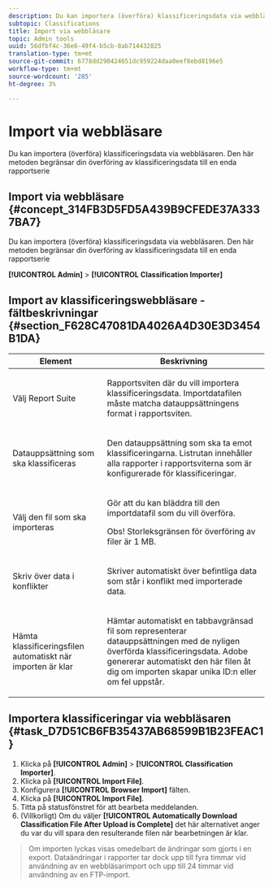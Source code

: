 ```yaml
---
description: Du kan importera (överföra) klassificeringsdata via webbläsaren. Den här metoden begränsar din överföring av klassificeringsdata till en enda rapportserie
subtopic: Classifications
title: Import via webbläsare
topic: Admin tools
uuid: 56dfbf4c-36e6-49f4-b5cb-8ab714432825
translation-type: tm+mt
source-git-commit: 6778dd290424651dc959224daa0eef8ebd8196e5
workflow-type: tm+mt
source-wordcount: '285'
ht-degree: 3%

---
```



# Import via webbläsare

Du kan importera (överföra) klassificeringsdata via webbläsaren. Den här metoden begränsar din överföring av klassificeringsdata till en enda rapportserie

## Import via webbläsare {#concept_314FB3D5FD5A439B9CFEDE37A3337BA7}

Du kan importera (överföra) klassificeringsdata via webbläsaren. Den här metoden begränsar din överföring av klassificeringsdata till en enda rapportserie

**[!UICONTROL Admin]** > **[!UICONTROL Classification Importer]**

## Import av klassificeringswebbläsare - fältbeskrivningar {#section_F628C47081DA4026A4D30E3D3454B1DA}

<table id="table_7FC7E510E7E74C2D9E8F316C5C6B66DB"> 
 <thead> 
  <tr> 
   <th colname="col1" class="entry"> Element </th> 
   <th colname="col2" class="entry"> Beskrivning </th> 
  </tr> 
 </thead>
 <tbody> 
  <tr> 
   <td colname="col1"> Välj Report Suite </td> 
   <td colname="col2"> <p>Rapportsviten där du vill importera klassificeringsdata. Importdatafilen måste matcha datauppsättningens format i rapportsviten. </p> </td> 
  </tr> 
  <tr> 
   <td colname="col1"> Datauppsättning som ska klassificeras </td> 
   <td colname="col2"> <p>Den datauppsättning som ska ta emot klassificeringarna. Listrutan innehåller alla rapporter i rapportsviterna som är konfigurerade för klassificeringar. </p> </td> 
  </tr> 
  <tr> 
   <td colname="col1"> Välj den fil som ska importeras </td> 
   <td colname="col2"> <p>Gör att du kan bläddra till den importdatafil som du vill överföra. </p> <p>Obs!  Storleksgränsen för överföring av filer är 1 MB. </p> </td> 
  </tr> 
  <tr> 
   <td colname="col1"> Skriv över data i konflikter </td> 
   <td colname="col2"> <p>Skriver automatiskt över befintliga data som står i konflikt med importerade data. </p> </td> 
  </tr> 
  <tr> 
   <td colname="col1"> Hämta klassificeringsfilen automatiskt när importen är klar </td> 
   <td colname="col2"> <p>Hämtar automatiskt en tabbavgränsad fil som representerar datauppsättningen med de nyligen överförda klassificeringsdata. Adobe genererar automatiskt den här filen åt dig om importen skapar unika ID:n eller om fel uppstår. </p> </td> 
  </tr> 
 </tbody> 
</table>

## Importera klassificeringar via webbläsaren {#task_D7D51CB6FB35437AB68599B1B23FEAC1}

<!-- 

t_upload_a_saint_data_file_via_web_browser.xml

 -->

1. Klicka på **[!UICONTROL Admin]** > **[!UICONTROL Classification Importer]**.
1. Klicka på **[!UICONTROL Import File]**.
1. Konfigurera **[!UICONTROL Browser Import]** fälten.
1. Klicka på **[!UICONTROL Import File]**.
1. Titta på statusfönstret för att bearbeta meddelanden.
1. (Villkorligt) Om du väljer **[!UICONTROL Automatically Download Classification File After Upload is Complete]** det här alternativet anger du var du vill spara den resulterande filen när bearbetningen är klar.
>Om importen lyckas visas omedelbart de ändringar som gjorts i en export. Dataändringar i rapporter tar dock upp till fyra timmar vid användning av en webbläsarimport och upp till 24 timmar vid användning av en FTP-import.

